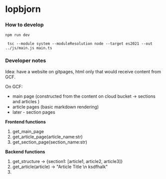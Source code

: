 # lopbjorn

### How to develop

```
npm run dev
```

```
 tsc --module system --moduleResolution node --target es2021 --out ../js/main.js main.ts
```

### Developer notes

Idea: have a website on gitpages, html only that would receive content from GCF.

On GCF:

* main page (constructed from the content on cloud bucket -> sections and articles )
* article pages (basic markdown rendering)
* later - section pages

__Frontend functions__
1. get_main_page
1. get_article_page(article_name:str)
1. get_section_page(section_name:str)

__Backend functions__
1. get_structure -> {section1: [article1, article2, article3]}
1. get_article(article) -> "Article Title \n ksdfhalk"
1.  